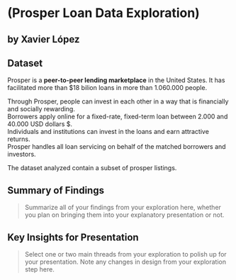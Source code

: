 # (Prosper Loan Data Exploration)
## by Xavier López


## Dataset

Prosper is a **peer-to-peer lending marketplace** in the United States. It has facilitated more than \$18 bilion loans in more than 1.060.000 people.

Through Prosper, people can invest in each other in a way that is financially and socially rewarding.  
Borrowers apply online for a fixed-rate, fixed-term loan between 2.000 and  40.000 USD dollars \$.  
Individuals and institutions can invest in the loans and earn attractive returns.  
Prosper handles all loan servicing on behalf of the matched borrowers and investors.

The dataset analyzed contain a subset of prosper listings.

## Summary of Findings

> Summarize all of your findings from your exploration here, whether you plan on bringing them into your explanatory presentation or not.


## Key Insights for Presentation

> Select one or two main threads from your exploration to polish up for your presentation. Note any changes in design from your exploration step here.
